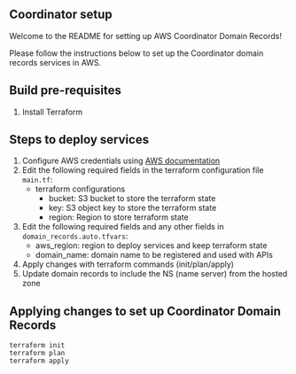## Coordinator setup

Welcome to the README for setting up AWS Coordinator Domain Records!

Please follow the instructions below to set up the Coordinator domain records services in AWS.

## Build pre-requisites
1. Install Terraform

## Steps to deploy services
1. Configure AWS credentials using [AWS documentation](https://docs.aws.amazon.com/cli/latest/userguide/cli-configure-quickstart.html)
2. Edit the following required fields in the terraform configuration file `main.tf`:
    - terraform configurations
       - bucket: S3 bucket to store the terraform state
       - key: S3 object key to store the terraform state
       - region: Region to store terraform state
3. Edit the following required fields and any other fields in `domain_records.auto.tfvars`:
    - aws_region: region to deploy services and keep terraform state
    - domain_name: domain name to be registered and used with APIs
4. Apply changes with terraform commands (init/plan/apply)
5. Update domain records to include the NS (name server) from the hosted zone

## Applying changes to set up Coordinator Domain Records

```
terraform init
terraform plan
terraform apply
```
